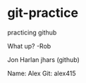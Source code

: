 
# git-practice
practicing github

What up? -Rob

Jon Harlan
jhars (github)

Name: Alex
Git: alex415



